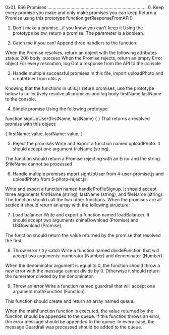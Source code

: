 0x01. ES6 Promises 
..............................................................................
0. Keep every promise you make and only make promises you can keep
Return a Promise using this prototype function getResponseFromAPI() 


1. Don't make a promise...if you know you can't keep it 
Using the prototype below, return a promise. The parameter is a boolean.


2. Catch me if you can! 
Append three handlers to the function:

When the Promise resolves, return an object with the following attributes
status: 200
body: success
When the Promise rejects, return an empty Error object
For every resolution, log Got a response from the API to the console 


3. Handle multiple successful promises 
In this file, import uploadPhoto and createUser from utils.js

Knowing that the functions in utils.js return promises, use the prototype below to collectively resolve all promises and log body firstName lastName to the console. 


4. Simple promise 
Using the following prototype

function signUpUser(firstName, lastName) {
}
That returns a resolved promise with this object:

{
  firstName: value,
  lastName: value,
} 	  


5. Reject the promises 
Write and export a function named uploadPhoto. It should accept one argument fileName (string).

The function should return a Promise rejecting with an Error and the string $fileName cannot be processed 


6. Handle multiple promises 
mport signUpUser from 4-user-promise.js and uploadPhoto from 5-photo-reject.js.

Write and export a function named handleProfileSignup. It should accept three arguments firstName (string), lastName (string), and fileName (string). The function should call the two other functions. When the promises are all settled it should return an array with the following structure: 


7. Load balancer 
Write and export a function named loadBalancer. It should accept two arguments chinaDownload (Promise) and USDownload (Promise).

The function should return the value returned by the promise that resolved the first. 


8. Throw error / try catch 
Write a function named divideFunction that will accept two arguments: numerator (Number) and denominator (Number).

When the denominator argument is equal to 0, the function should throw a new error with the message cannot divide by 0. Otherwise it should return the numerator divided by the denominator. 


9. Throw an error 
Write a function named guardrail that will accept one argument mathFunction (Function).

This function should create and return an array named queue.

When the mathFunction function is executed, the value returned by the function should be appended to the queue. If this function throws an error, the error message should be appended to the queue. In every case, the message Guardrail was processed should be added to the queue. 
